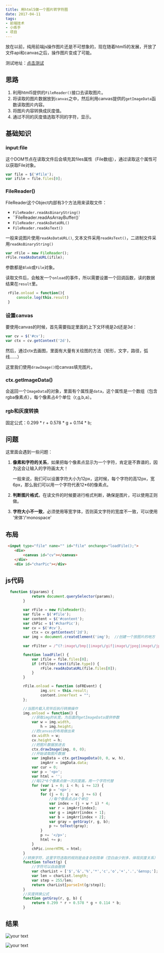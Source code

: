 ```yaml
---
title: 用html5做一个图片转字符图
date: 2017-04-11
tags:
- 前端技术
- 小练手
- 项目
---
```


放在以前，纯用前端js操作图片还是不可想象的，现在随着html5的发展，开放了文件api和canvas之后，操作图片变成了可能。

测试地址：[点击测试](http://hksite.cn/project/img2ch.html)

## 思路

1. 利用html5提供的`FileReader()`接口去读取图片。
2. 将读取的图片数据放到`canvas`之中，然后利用canvas提供的`getImageData`函数读取图片内容。
3. 将图片内容转换成灰度值。
4. 通过不同的灰度值选取不同的字符，显示。

## 基础知识

### input:file

这个DOM节点在读取文件后会填充其files属性（File数组），通过读取这个属性可以获取File对象。

```javascript
var file = $('#file');
var ifile = file.files[0];
```

### FileReader()

FileReader这个Object内部有3个方法用来读取文件：

- `FileReader.readAsBinaryString()`
- ``FileReader.readAsArrayBuffer()`
- `FileReader.readAsDataURL()`
- `FileReader.readAsText()`

一般来说图片使用`readAsDataURL()`, 文本文件采用`readAsText()`，二进制文件采用`readAsBinaryString()`

```javascript
var rFile = new FileReader();
rFile.readAsDataURL(ifile);
```

参数都是`Blob`或`File`对象。

读取文件后，会触发一个`onload`的事件，所以需要设置一个回调函数，读的数据结果在`result`里。

```javascript
 rFile.onload = function(){
	 console.log(this.result)    
 }
```

### 设置canvas

要使用canvas的时候，首先需要指定里面的上下文环境是2d还是3d：

```javascript
var cv = $('#cv');
var ctx = cv.getContext('2d')，
```

然后，通过ctx去画图，里面有大量有关绘图的方法（矩形，文字，路径，弧线……）

这里我们使用`drawImage()`给canvas填充图片。

### ctx.getImageData()

会返回一个`ImageData`的对象，里面有个属性是`data`，这个属性是一个数组（包含rgba像素点），每个像素占4个单位（r,g,b,a）。

### rgb和灰度转换

固定公式：0.299 * r + 0.578 * g + 0.114 * b;

## 问题

这里面会遇到一些问题：

1. **像素和字符的关系**，如果把每个像素点显示为一个字符，肯定是不靠谱的，因为这会让输入的字符画太大！

   一般来说，我们可以设置字符大小为12px，这时候，每个字符的高12px，宽6px，那么我们可以用一个字符代表12*6的像素点。

2. **判断图片格式**，在读文件的时候要进行格式判断，确保是图片，可以使用正则做。

3. **字符大小不一致**，必须使用等宽字体，否则英文字符的宽度不一致，可以使用 '宋体'/'monospace'

## 布局

```html
 <input type="file" name="" id="file" onchange="loadFile();">
    <div>
        <canvas id="cv"></canvas>
    </div>
    <div id="charPic"></div>
```

## js代码

```javascript
  function $(params) {
            return document.querySelector(params);
        }

        var rFile = new FileReader();
        var file = $('#file');
        var content = $('#content');
        var chPic = $('#charPic');
        var cv = $('#cv'),
            ctx = cv.getContext('2d');
        var img = document.createElement('img');  //创建一个放图片的地方
        
        var rFilter = /^(?:image\/bmp||image\/gif|image\/jpeg|image\/jpg|image\/png|image\/svg\+xml|image\/tiff)$/i;

        function loadFile() {
            var ifile = file.files[0];
            if (rFilter.test(ifile.type)) {
                rFile.readAsDataURL(file.files[0]);
            } 
        }

        rFile.onload = function (oFREvent) {
                img.src = this.result;
                content.innerText = "";
        };

        //当图片载入完毕后执行转换操作
        img.onload = function() {
            //获取img的长宽，为后面的getImageData提供参数
            var w = img.width,
                h = img.height;
            //把canvas的布局做出来
            cv.width = w;
            cv.height = h;
            //把图片数据放进去
            ctx.drawImage(img, 0, 0);
            //开始读取图片数据
            var imgData = ctx.getImageData(0, 0, w, h),
                imgArr = imgData.data;
            var cur = 0;
            var p = '<p>';
            var html = '';
            //每12*6个像素点做一次灰度画，用一个字符代替
            for (var i = 0; i < h; i += 12) {
                var p = '<p>';
                for (j = 0; j < w; j += 6) {
                    //每个像素点占4个单位
                    var index = (j + w * i) * 4;
                    var r = imgArr[index];
                    var g = imgArr[index + 1];
                    var b = imgArr[index + 2];
                    var gray = getGray(r, g, b);
                    p += toText(gray);
                }
                p += '</p>';
                html += p;
            }
            chPic.innerHTML = html;
        }
        //转换字符，这里字符选取的规则是由复杂到简单（空白由少到多，体现灰度关系）
        function toText(g) {
            //字符可以自由替换
            var charList = ['$','&','%','*','c','o','+','.','&ensp;'];
            var len = charList.length;
            var step = 255/len;
            return charList[parseInt(g/step)];
        }
        //灰度转换公式
        function getGray(r, g, b) {
            return 0.299 * r + 0.578 * g + 0.114 * b;
        }

```

## 结果

![your text](http://img.hksite.cn/1491824297741)

![your text](http://img.hksite.cn/1491824428651)

